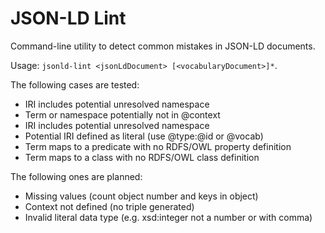 # JSON-LD Lint

Command-line utility to detect common mistakes in JSON-LD documents.

Usage: `jsonld-lint <jsonLdDocument> [<vocabularyDocument>]*`.

The following cases are tested:

 - IRI includes potential unresolved namespace
 - Term or namespace potentially not in @context
 - IRI includes potential unresolved namespace
 - Potential IRI defined as literal (use @type:@id or @vocab)
 - Term maps to a predicate with no RDFS/OWL property definition
 - Term maps to a class with no RDFS/OWL class definition

The following ones are planned:

- Missing values (count object number and keys in object)
- Context not defined (no triple generated)
- Invalid literal data type (e.g. xsd:integer not a number or with comma)

